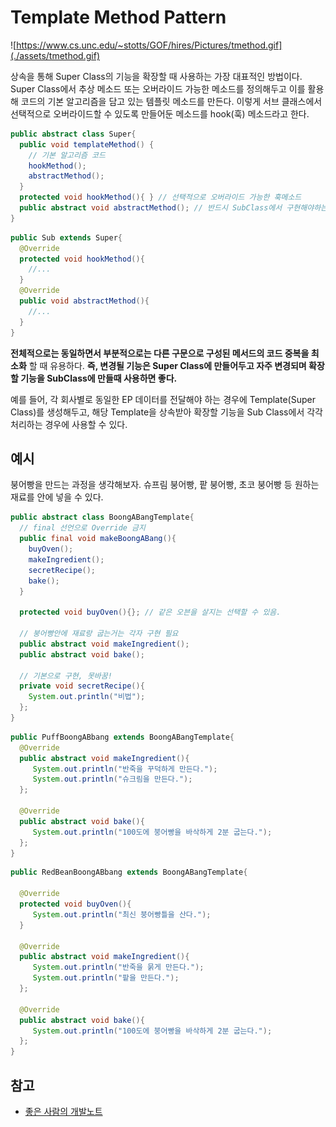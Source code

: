 # Template Method Pattern

![https://www.cs.unc.edu/~stotts/GOF/hires/Pictures/tmethod.gif](./assets/tmethod.gif)

상속을 통해 Super Class의 기능을 확장할 때 사용하는 가장 대표적인 방법이다. 
Super Class에서 추상 메소드 또는 오버라이드 가능한 메소드를 정의해두고 이를 활용해 코드의 기본 알고리즘을 담고 있는 템플릿 메소드를 만든다. 이렇게 서브 클래스에서 선택적으로 오버라이드할 수 있도록 만들어둔 메소드를 hook(훅) 메소드라고 한다.

```java
public abstract class Super{
  public void templateMethod() {
    // 기본 알고리즘 코드
    hookMethod();
    abstractMethod();
  }
  protected void hookMethod(){ } // 선택적으로 오버라이드 가능한 훅메소드
  public abstract void abstractMethod(); // 반드시 SubClass에서 구현해야하는 추상 메소드
}
```
```java
public Sub extends Super{
  @Override
  protected void hookMethod(){
    //...
  }
  @Override
  public void abstractMethod(){
    //...
  }
}
```

**전체적으로는 동일하면서 부분적으로는 다른 구문으로 구성된 메서드의 코드 중복을 최소화** 할 때 유용하다. **즉, 변경될 기능은 Super Class에 만들어두고 자주 변경되며 확장할 기능을 SubClass에 만들때 사용하면 좋다.**

예를 들어, 각 회사별로 동일한 EP 데이터를  전달해야 하는 경우에 Template(Super Class)를 생성해두고, 해당 Template을 상속받아 확장할 기능을 Sub Class에서 각각 처리하는 경우에 사용할 수 있다.




## 예시

붕어빵을 만드는 과정을 생각해보자. 슈프림 붕어빵, 팥 붕어빵, 초코 붕어빵 등 원하는 재료를 안에 넣을 수 있다.

```java
public abstract class BoongABangTemplate{
  // final 선언으로 Override 금지
  public final void makeBoongABang(){
    buyOven();
    makeIngredient();
    secretRecipe();
    bake();
  }
  
  protected void buyOven(){}; // 같은 오븐을 살지는 선택할 수 있음.

  // 붕어빵안에 재료랑 굽는거는 각자 구현 필요
  public abstract void makeIngredient();
  public abstract void bake();
  
  // 기본으로 구현, 못바꿈!
  private void secretRecipe(){
    System.out.println("비법");
  };
}
```

```java
public PuffBoongABbang extends BoongABangTemplate{
  @Override
  public abstract void makeIngredient(){
     System.out.println("반죽을 꾸덕하게 만든다.");
     System.out.println("슈크림을 만든다.");
  };
  
  @Override
  public abstract void bake(){
     System.out.println("100도에 붕어빵을 바삭하게 2분 굽는다.");
  };
}
```

```java
public RedBeanBoongABbang extends BoongABangTemplate{

  @Override
  protected void buyOven(){
     System.out.println("최신 붕어빵틀을 산다."); 
  }
  
  @Override
  public abstract void makeIngredient(){
     System.out.println("반죽을 묽게 만든다.");
     System.out.println("팥을 만든다.");
  };
  
  @Override
  public abstract void bake(){
     System.out.println("100도에 붕어빵을 바삭하게 2분 굽는다.");
  };
}
```





## 참고

- [좋은 사람의 개발노트](https://niceman.tistory.com/142)